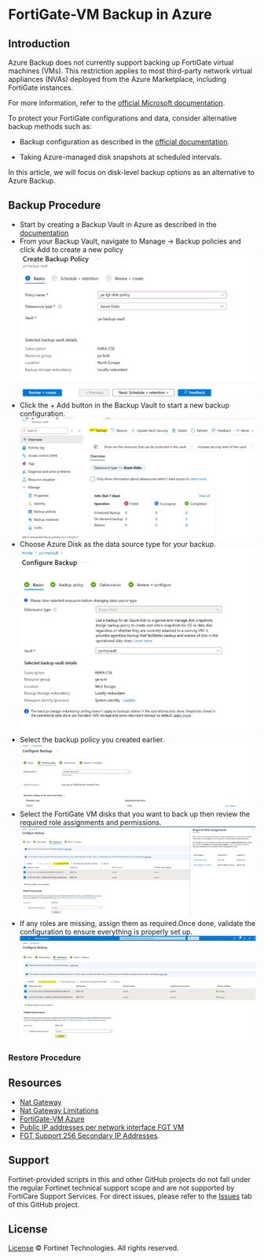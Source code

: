 # FortiGate-VM Backup in Azure

## Introduction

Azure Backup does not currently support backing up FortiGate virtual machines (VMs).
This restriction applies to most third-party network virtual appliances (NVAs) deployed from the Azure Marketplace, including FortiGate instances.

For more information, refer to the [official Microsoft documentation](https://learn.microsoft.com/en-us/azure/backup/backup-support-matrix-iaas).

To protect your FortiGate configurations and data, consider alternative backup methods such as:

- Backup configuration as described in the [official documentation](https://docs.fortinet.com/document/fortigate/7.6.4/administration-guide/702257).

- Taking Azure-managed disk snapshots at scheduled intervals.

In this article, we will focus on disk-level backup options as an alternative to Azure Backup.

## Backup Procedure

- Start by creating a Backup Vault in Azure as described in the [documentation](https://learn.microsoft.com/en-us/azure/backup/create-manage-backup-vault)
- From your Backup Vault, navigate to Manage → Backup policies and click Add to create a new policy
![backup policy](images/backup_policy.png)
- Click the + Add button in the Backup Vault to start a new backup configuration. 
![Configure backup](images/backup_vault-backup.png)
- Choose Azure Disk as the data source type for your backup.
![config backup1](images/config_backup1.png)
- Select the backup policy you created earlier.
![config backup2](images/config_backup2.png)
- Select the FortiGate VM disks that you want to back up then review the required role assignments and permissions.
![config backup3](images/config_backup3.png)
- If any roles are missing, assign them as required.Once done, validate the configuration to ensure everything is properly set up.
![config backup4](images/config_backup4.png)

### Restore Procedure



## Resources

- [Nat Gateway](https://learn.microsoft.com/en-us/azure/nat-gateway/nat-gateway-resource)
- [Nat Gateway Limitations](https://learn.microsoft.com/en-us/azure/azure-resource-manager/management/azure-subscription-service-limits#azure-nat-gateway-limits)
- [FortiGate-VM Azure](https://docs.fortinet.com/document/fortigate-public-cloud/7.6.0/azure-administration-guide/128029)
- [Public IP addresses per network interface FGT VM](https://learn.microsoft.com/en-us/azure/azure-resource-manager/management/azure-subscription-service-limits#azure-resource-manager-virtual-networking-limits)
- [FGT Support 256 Secondary IP Addresses](https://community.fortinet.com/t5/FortiGate/Technical-Tip-FortiGate-can-create-max-32-secondary-IP-address/ta-p/230121).

## Support

Fortinet-provided scripts in this and other GitHub projects do not fall under the regular Fortinet technical support scope and are not supported by FortiCare Support Services.
For direct issues, please refer to the [Issues](https://github.com/40net-cloud/terraform-azure-fortigate/issues) tab of this GitHub project.

## License

[License](/../../blob/main/LICENSE) © Fortinet Technologies. All rights reserved.
